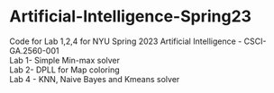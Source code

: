 # Artificial-Intelligence-Spring23

Code for Lab 1,2,4 for NYU Spring 2023 Artificial Intelligence - CSCI-GA.2560-001\
Lab 1- Simple Min-max solver\
Lab 2- DPLL for Map coloring\
Lab 4 - KNN, Naive Bayes and Kmeans solver
